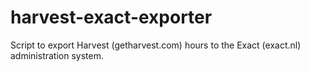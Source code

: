 # harvest-exact-exporter
Script to export Harvest (getharvest.com) hours to the Exact (exact.nl) administration system.

